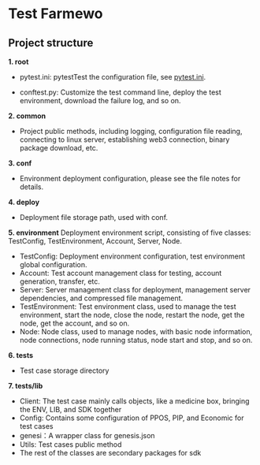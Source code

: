 # Test Farmewo

## Project structure

**1. root**

- pytest.ini: pytestTest the configuration file, see [pytest.ini](https://docs.pytest.org/en/latest/reference/customize.html).

- conftest.py: Customize the test command line, deploy the test environment, download the failure log, and so on.

**2. common**

- Project public methods, including logging, configuration file reading, connecting to linux server, establishing web3 connection, binary package download, etc.

**3. conf**

- Environment deployment configuration, please see the file notes for details.

**4. deploy**

- Deployment file storage path, used with conf.

**5. environment**
Deployment environment script, consisting of five classes: TestConfig, TestEnvironment, Account, Server, Node.

- TestConfig: Deployment environment configuration, test environment global configuration.
- Account: Test account management class for testing, account generation, transfer, etc.
- Server: Server management class for deployment, management server dependencies, and compressed file management.
- TestEnvironment: Test environment class, used to manage the test environment, start the node, close the node, restart the node, get the node, get the account, and so on.
- Node: Node class, used to manage nodes, with basic node information, node connections, node running status, node start and stop, and so on.

**6. tests**

- Test case storage directory

**7. tests/lib**

- Client: The test case mainly calls objects, like a medicine box, bringing the ENV, LIB, and SDK together
- Config: Contains some configuration of PPOS, PIP, and Economic for test cases
- genesi：A wrapper class for genesis.json
- Utils: Test cases public method
- The rest of the classes are secondary packages for sdk

